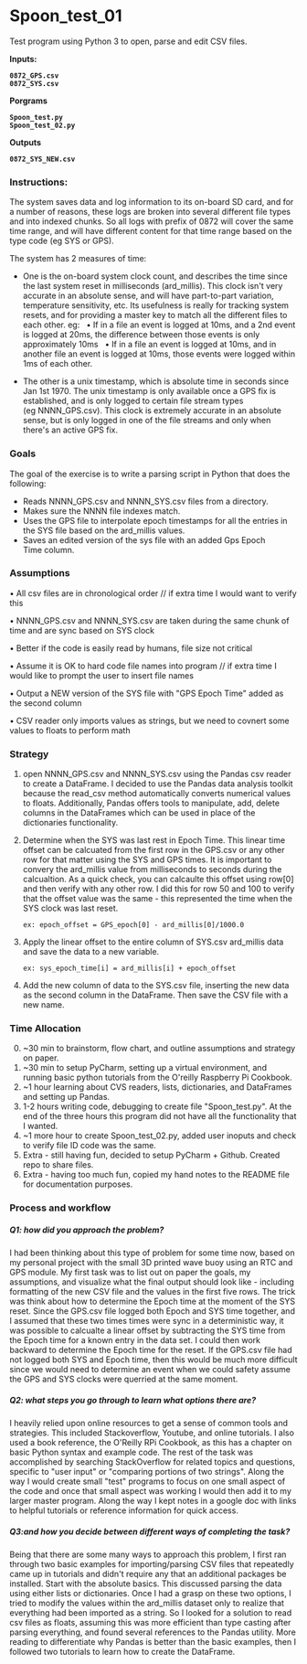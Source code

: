 # Spoon_test_01
Test program using Python 3 to open, parse and edit CSV files.

<B>Inputs:

    0872_GPS.csv
    0872_SYS.csv
    
Porgrams

    Spoon_test.py
    Spoon_test_02.py
    
Outputs 
    
    0872_SYS_NEW.csv
    
</B>
    
### Instructions:

The system saves data and log information to its on-board SD card, and for a number of reasons, these logs are broken into several different file types and into indexed chunks. So all logs with prefix of 0872 will cover the same time range, and will have different content for that time range based on the type code (eg SYS or GPS).

The system has 2 measures of time: 
- One is the on-board system clock count, and describes the time since the last system reset in milliseconds (ard_millis). This clock isn't very accurate in an absolute sense, and will have part-to-part variation, temperature sensitivity, etc. Its usefulness is really for tracking system resets, and for providing a master key to match all the different files to each other. eg:
  
• If in a file an event is logged at 10ms, and a 2nd event is logged at 20ms, the difference between those events is only approximately 10ms
  
• If in a file an event is logged at 10ms, and in another file an event is logged at 10ms, those events were logged within 1ms of each other.

- The other is a unix timestamp, which is absolute time in seconds since Jan 1st 1970. The unix timestamp is only available once a GPS fix is established, and is only logged to certain file stream types (eg NNNN_GPS.csv). This clock is extremely accurate in an absolute sense, but is only logged in one of the file streams and only when there's an active GPS fix.

### Goals
The goal of the exercise is to write a parsing script in Python that does the following:
- Reads NNNN_GPS.csv and NNNN_SYS.csv files from a directory.
- Makes sure the NNNN file indexes match.
- Uses the GPS file to interpolate epoch timestamps for all the entries in the SYS file based on the ard_millis values.
- Saves an edited version of the sys file with an added Gps Epoch Time column.

### Assumptions
• All csv files are in chronological order // if extra time I would want to verify this

• NNNN_GPS.csv and NNNN_SYS.csv are taken during the same chunk of time and are sync based on SYS clock

• Better if the code is easily read by humans, file size not critical

• Assume it is OK to hard code file names into program // if extra time I would like to prompt the user to insert file names

• Output a NEW version of the SYS file with "GPS Epoch Time" added as the second column

• CSV reader only imports values as strings, but we need to covnert some values to floats to perform math

 
### Strategy

1. open NNNN_GPS.csv and NNNN_SYS.csv using the Pandas csv reader to create a DataFrame. I decided to use the Pandas data analysis toolkit because the read_csv method automatically converts numerical values to floats. Additionally, Pandas offers tools to manipulate, add, delete columns in the DataFrames which can be used in place of the dictionaries functionality.

2. Determine when the SYS was last rest in Epoch Time. This linear time offset can be calcuated from the first row in the GPS.csv or any other row for that matter using the SYS and GPS times. It is important to convery the ard_millis value from milliseconds to seconds during the calcualtion. As a quick check, you can calcaulte this offset using row[0]  and then verify with any other row. I did this for row 50 and 100 to verify that the offset value was the same - this represented the time when the SYS clock was last reset.

       ex: epoch_offset = GPS_epoch[0] - ard_millis[0]/1000.0  

3. Apply the linear offset to the entire column of SYS.csv ard_millis data and save the data to a new variable.
       
       ex: sys_epoch_time[i] = ard_millis[i] + epoch_offset
       
4. Add the new column of data to the SYS.csv file, inserting the new data as the second column in the DataFrame. Then save the CSV file with a new name.


### Time Allocation

0. ~30 min to brainstorm, flow chart, and outline assumptions and strategy on paper.
1. ~30 min to setup PyCharm, setting up a virtual environment, and running basic python tutorials from the O'reilly Raspberry Pi Cookbook.
2. ~1 hour learning about CVS readers, lists, dictionaries, and DataFrames and setting up Pandas.
3. 1-2 hours writing code, debugging to create file "Spoon_test.py". At the end of the three hours this program did not have all the functionality that I wanted.
4. ~1 more hour to create Spoon_test_02.py, added user inoputs and check to verify file ID code was the same.
5. Extra - still having fun, decided to setup PyCharm + Github. Created repo to share files.
6. Extra - having too much fun, copied my hand notes to the README file for documentation purposes.

### Process and workflow

##### Q1: how did you approach the problem?

   I had been thinking about this type of problem for some time now, based on my personal project with the small 3D printed wave buoy using an RTC and GPS module. My first task was to list out on paper the goals, my assumptions, and visualize what the final output should look like - including formatting of the new CSV file and the values in the first five rows. The trick was think about how to determine the Epoch time at the moment of the SYS reset. Since the GPS.csv file logged both Epoch and SYS time together, and I assumed that these two times times were sync in a deterministic way, it was possible to calcualte a linear offset  by subtracting the SYS time from the Epoch time for a known entry in the data set. I could then work backward to determine the Epoch time for the reset. If the GPS.csv file had not logged both SYS and Epoch time, then this would be much more difficult since we would need to determine an event when we could safety assume the GPS and SYS clocks were querried at the same moment. 

##### Q2: what steps you go through to learn what options there are?

   I heavily relied upon online resources to get a sense of common tools and strategies. This included Stackoverflow, Youtube, and online tutorials. I also used a book reference, the O'Reilly RPi Cookbook, as this has a chapter on basic Python syntax and example code.  The rest of the task was accomplished by searching StackOverflow for related topics and questions, specific to "user input" or "comparing portions of two strings". Along the way I would create small "test" programs to focus on one small aspect of the code and once that small aspect was working I would then add it to my larger master program. Along the way I kept notes in a google doc with links to helpful tutorials or reference information for quick access.  
 
   
##### Q3:and how you decide between different ways of completing the task? 

   Being that there are some many ways to approach this problem, I first ran through two basic examples for importing/parsing CSV files that repeatedly came up in tutorials and didn't require any that an additional packages be installed. Start with the absolute basics. This discussed parsing the data using either lists or dictionaries. Once I had a grasp on these two options, I tried to modify the values within the ard_millis dataset only to realize that everything had been imported as a string. So I looked for a solution to read csv files as floats, assuming this was more efficient than type casting after parsing everything, and found several references to the Pandas utility. More reading to differentiate why Pandas is better than the basic examples, then I followed two tutorials to learn how to create the DataFrame.
